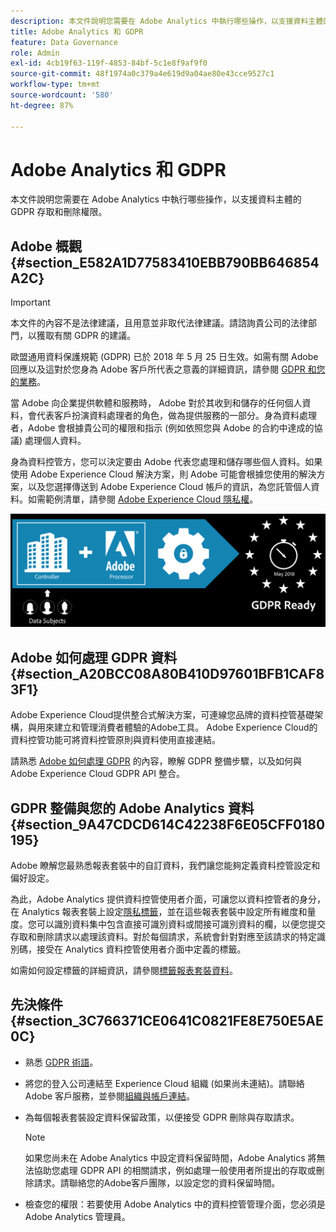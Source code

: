 ```yaml
---
description: 本文件說明您需要在 Adobe Analytics 中執行哪些操作，以支援資料主體的 GDPR 存取和刪除權限。
title: Adobe Analytics 和 GDPR
feature: Data Governance
role: Admin
exl-id: 4cb19f63-119f-4853-84bf-5c1e8f9af9f0
source-git-commit: 48f1974a0c379a4e619d9a04ae80e43cce9527c1
workflow-type: tm+mt
source-wordcount: '580'
ht-degree: 87%

---
```


# Adobe Analytics 和 GDPR

本文件說明您需要在 Adobe Analytics 中執行哪些操作，以支援資料主體的 GDPR 存取和刪除權限。

## Adobe 概觀 {#section_E582A1D77583410EBB790BB646854A2C}

>[!IMPORTANT]
>
>本文件的內容不是法律建議，且用意並非取代法律建議。請諮詢貴公司的法律部門，以獲取有關 GDPR 的建議。

歐盟通用資料保護規範 (GDPR) 已於 2018 年 5 月 25 日生效。如需有關 Adobe 回應以及這對於您身為 Adobe 客戶所代表之意義的詳細資訊，請參閱 [GDPR 和您的業務](https://www.adobe.com/privacy/general-data-protection-regulation.html)。

當 Adobe 向企業提供軟體和服務時， Adobe 對於其收到和儲存的任何個人資料，會代表客戶扮演資料處理者的角色，做為提供服務的一部分。身為資料處理者，Adobe 會根據貴公司的權限和指示 (例如依照您與 Adobe 的合約中達成的協議) 處理個人資料。

身為資料控管方，您可以決定要由 Adobe 代表您處理和儲存哪些個人資料。如果使用 Adobe Experience Cloud 解決方案，則 Adobe 可能會根據您使用的解決方案，以及您選擇傳送到 Adobe Experience Cloud 帳戶的資訊，為您託管個人資料。如需範例清單，請參閱 [Adobe Experience Cloud 隱私權](https://www.adobe.com/privacy/marketing-cloud.html#collect)。

![](assets/privacy_ready.png)

## Adobe 如何處理 GDPR 資料 {#section_A20BCC08A80B410D97601BFB1CAF83F1}

Adobe Experience Cloud提供整合式解決方案，可連線您品牌的資料控管基礎架構，與用來建立和管理消費者體驗的Adobe工具。 Adobe Experience Cloud的資料控管功能可將資料控管原則與資料使用直接連結。

請熟悉 [Adobe 如何處理 GDPR](https://www.adobe.com/data-analytics-cloud/analytics/general-data-protection-regulation.html) 的內容，瞭解 GDPR 整備步驟，以及如何與 Adobe Experience Cloud GDPR API 整合。

## GDPR 整備與您的 Adobe Analytics 資料 {#section_9A47CDCD614C42238F6E05CFF0180195}

Adobe 瞭解您最熟悉報表套裝中的自訂資料，我們讓您能夠定義資料控管設定和偏好設定。

為此，Adobe Analytics 提供資料控管使用者介面，可讓您以資料控管者的身分，在 Analytics 報表套裝上設定[隱私標籤](/help/admin/admin/c-data-governance/data-labeling/gdpr-labels.md#data-governance-labels)，並在這些報表套裝中設定所有維度和量度。您可以識別資料集中包含直接可識別資料或間接可識別資料的欄，以便您提交存取和刪除請求以處理該資料。對於每個請求，系統會針對對應至該請求的特定識別碼，接受在 Analytics 資料控管使用者介面中定義的標籤。

如需如何設定標籤的詳細資訊，請參閱[標籤報表套裝資料](/help/admin/admin/c-data-governance/data-labeling/gdpr-setup-reportsuite.md)。

## 先決條件 {#section_3C766371CE0641C0821FE8E750E5AE0C}

* 熟悉 [GDPR 術語](/help/admin/c-data-governance/gdpr-terminology.md)。
* 將您的登入公司連結至 Experience Cloud 組織 (如果尚未連結)。請聯絡 Adobe 客戶服務，並參閱[組織與帳戶連結](https://experienceleague.adobe.com/docs/core-services/interface/manage-users-and-products/organizations.html)。
* 為每個報表套裝設定資料保留政策，以便接受 GDPR 刪除與存取請求。

  >[!NOTE]
  >
  >如果您尚未在 Adobe Analytics 中設定資料保留時間，Adobe Analytics 將無法協助您處理 GDPR API 的相關請求，例如處理一般使用者所提出的存取或刪除請求。請聯絡您的Adobe客戶團隊，以設定您的資料保留時間。

* 檢查您的權限：若要使用 Adobe Analytics 中的資料控管管理介面，您必須是 Adobe Analytics 管理員。


